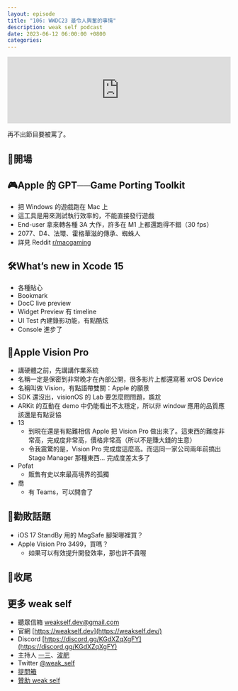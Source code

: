 ```yaml
---
layout: episode
title: "106: WWDC23 最令人興奮的事情"
description: weak self podcast
date: 2023-06-12 06:00:00 +0800
categories:
---
```


<iframe src="https://www.listennotes.com/podcasts/weak-self/106-wwdc23-最令人興奮的事情-ol4QXryOJu3/embed/" width="100%" style="width: 1px; min-width: 100%;" loading="lazy" frameborder="0" scrolling="no"></iframe>

再不出節目要被罵了。

## 👋開場

## 🎮Apple 的 GPT──Game Porting Toolkit

- 把 Windows 的遊戲跑在 Mac 上
- 這工具是用來測試執行效率的，不能直接發行遊戲
- End-user 拿來轉各種 3A 大作，許多在 M1 上都還跑得不錯（30 fps）
- 2077、D4、法環、霍格華滋的傳承、蜘蛛人
- 詳見 Reddit [r/macgaming](https://www.reddit.com/r/macgaming/)

## 🛠️What’s new in Xcode 15

- 各種貼心
- Bookmark
- DocC live preview
- Widget Preview 有 timeline
- UI Test 內建錄影功能，有點酷炫
- Console 進步了

## 👀Apple Vision Pro

- 講硬體之前，先講講作業系統
- 名稱一定是保密到非常晚才在內部公開，很多影片上都還寫著 xrOS Device
- 名稱叫做 Vision，有點語帶雙關：Apple 的願景
- SDK 還沒出，visionOS 的 Lab 要怎麼問問題，尷尬
- ARKit 的互動在 demo 中仍能看出不太穩定，所以非 window 應用的品質應該還是有點妥協
- 13
    - 到現在還是有點難相信 Apple 把 Vision Pro 做出來了。這東西的難度非常高，完成度非常高，價格非常高（所以不是賺大錢的生意）
    - 令我震驚的是，Vision Pro 完成度這麼高。而這同一家公司兩年前搞出 Stage Manager 那種東西… 完成度差太多了
- Pofat
    - 販售有史以來最高境界的孤獨
- 喬
    - 有 Teams，可以開會了

## 💸勸敗話題

- iOS 17 StandBy 用的 MagSafe 腳架哪裡買？
- Apple Vision Pro 3499，買嗎？
    - 如果可以有效提升開發效率，那也許不貴喔

## 👋收尾

## 更多 weak self

- 聽眾信箱 [weakself.dev@gmail.com](mailto:weakself.dev@gmail.com)
- 官網 [https://weakself.dev](https://weakself.dev/)
- Discord [https://discord.gg/KGdXZqXgFY](https://discord.gg/KGdXZqXgFY)
- 主持人 [一三](https://twitter.com/ethanhuang13)、[波肥](https://twitter.com/PofatTseng)
- Twitter [@weak_self](https://twitter.com/weak_self)
- [提問箱](https://peing.net/zh-TW/weak_self)
- [贊助 weak self](https://weakself.dev/#donation)